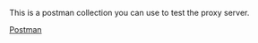 This is a postman collection you can use to test the proxy server. 

[Postman](https://www.postman.com/)
